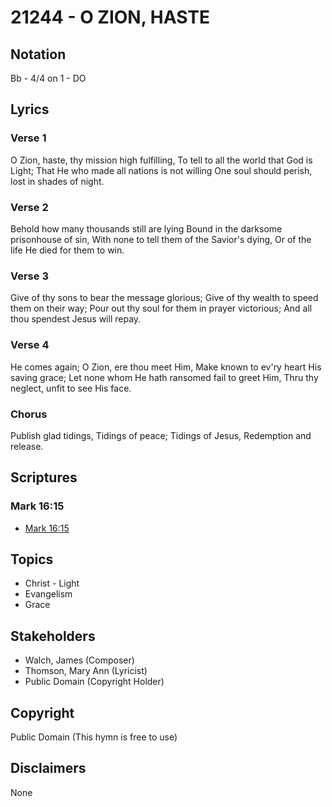 # 21244 - O ZION, HASTE

## Notation

Bb - 4/4 on 1 - DO

## Lyrics

### Verse 1

O Zion, haste, thy mission high fulfilling, To tell to all the world that God is Light; That He who made all nations is not willing One soul should perish, lost in shades of night.

### Verse 2

Behold how many thousands still are lying Bound in the darksome prisonhouse of sin, With none to tell them of the Savior's dying, Or of the life He died for them to win.

### Verse 3

Give of thy sons to bear the message glorious; Give of thy wealth to speed them on their way; Pour out thy soul for them in prayer victorious; And all thou spendest Jesus will repay.

### Verse 4

He comes again; O Zion, ere thou meet Him, Make known to ev'ry heart His saving grace; Let none whom He hath ransomed fail to greet Him, Thru thy neglect, unfit to see His face.

### Chorus

Publish glad tidings, Tidings of peace; Tidings of Jesus, Redemption and release.


## Scriptures

### Mark 16:15

- [Mark 16:15](https://www.biblegateway.com/passage/?search=Mark%2016%3A15)


## Topics

- Christ - Light
- Evangelism
- Grace

## Stakeholders

- Walch, James (Composer)
- Thomson, Mary Ann (Lyricist)
- Public Domain (Copyright Holder)

## Copyright

Public Domain
(This hymn is free to use)

## Disclaimers

None

